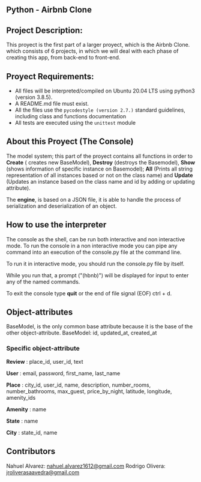 ## **Python - Airbnb Clone**


## **Project Description:**
This proyect is the first part of a larger proyect, which is the Airbnb Clone. which consists of 6 projects, in which we will deal with each phase of creating this app, from back-end to front-end.


## Proyect Requirements:
- All files will be interpreted/compiled on Ubuntu 20.04 LTS using python3 (version 3.8.5).
- A README.md file must exist.
-   All the files use the  `pycodestyle (version 2.7.)`  standard guidelines, including class and functions documentation
-   All tests are executed using the  `unittest`  module

## About this Proyect (The Console)
The model system; this part of the proyect contains all functions in order to **Create** ( creates new BaseModel), **Destroy** (destroys the Basemodel), **Show** (shows information of specific instance on Basemodel); **All** (Prints all string representation of all instances based or not on the class name) and **Update** (Updates an instance based on the class name and id by adding or updating attribute).

The **engine**, is based on a JSON file, it is able to handle the process of serialization and deserialization of an object. 
 
## How to use the interpreter
The console as the shell, can be run both interactive and non interactive mode. To run the console in a non interactive mode you can pipe any command into an execution of the console.py file at the command line.

To run it in interactive mode, you should run the console.py file by itself.

While you run that, a prompt ("(hbnb)") will be displayed for input to enter any of the named commands.

To exit the console type **quit** or the end of file signal (EOF) ctrl + d.


## Object-attributes

BaseModel, is the only common base attribute because it is the base of the other object-attribute.
BaseModel: id, updated_at, created_at

### Specific object-attribute
 
**Review**  : place_id, user_id, text 

**User** : email, password, first_name, last_name
  
 **Place**  : city_id, user_id, name, description, number_rooms, number_bathrooms, max_guest, price_by_night, latitude, longitude, amenity_ids
    
 **Amenity**  : name
    
 **State**  : name
    
 **City**  : state_id, name



## 	Contributors
Nahuel Alvarez: nahuel.alvarez1612@gmail.com
Rodrigo Olivera: jroliverasaavedra@gmail.com
